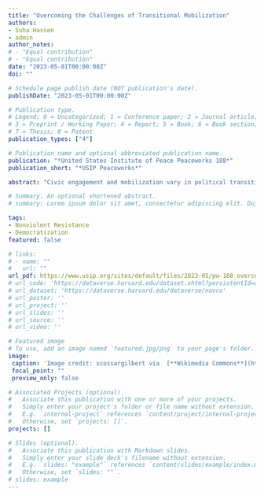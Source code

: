 ```yaml
---
title: "Overcoming the Challenges of Transitional Mobilization"
authors:
- Suha Hassen
- admin
author_notes:
# - "Equal contribution"
# - "Equal contribution"
date: "2023-05-01T00:00:00Z"
doi: ""

# Schedule page publish date (NOT publication's date).
publishDate: "2023-05-01T00:00:00Z"

# Publication type.
# Legend: 0 = Uncategorized; 1 = Conference paper; 2 = Journal article;
# 3 = Preprint / Working Paper; 4 = Report; 5 = Book; 6 = Book section;
# 7 = Thesis; 8 = Patent
publication_types: ["4"]

# Publication name and optional abbreviated publication name.
publication: "*United States Institute of Peace Peaceworks 188*"
publication_short: "*USIP Peaceworks*"

abstract: "Civic engagement and mobilization vary in political transitions that originate in nonviolent action, with ramifications for long-term peace and democracy. This report provides recommendations for resolving common challenges that arise during the transition period, drawing on insights from the 2011 Jasmine Revolution in Tunisia and the 2018 Velvet Revolution in Armenia. In particular, the report focuses on the importance of managing relationships among activists, between activists and transitional governments, and between activists and the international community."

# Summary. An optional shortened abstract.
# summary: Lorem ipsum dolor sit amet, consectetur adipiscing elit. Duis posuere tellus ac convallis placerat. Proin tincidunt magna sed ex sollicitudin condimentum.

tags:
- Nonviolent Resistance
- Democratization
featured: false

# links:
# - name: ""
#   url: ""
url_pdf: https://www.usip.org/sites/default/files/2023-05/pw-188_overcoming-challenges-transitional-mobilization.pdf
# url_code: 'https://dataverse.harvard.edu/dataset.xhtml?persistentId=doi:10.7910/DVN/ZKDLMZ'
# url_dataset: 'https://dataverse.harvard.edu/dataverse/navco'
# url_poster: ''
# url_project: ''
# url_slides: ''
# url_source: ''
# url_video: ''

# Featured image
# To use, add an image named `featured.jpg/png` to your page's folder. 
image:
 caption: 'Image credit: scossargilbert via  [**Wikimedia Commons**](https://commons.wikimedia.org/wiki/File:1st_of_May_protest,_Tunis,_Tunisia.jpg)'
 focal_point: ""
 preview_only: false

# Associated Projects (optional).
#   Associate this publication with one or more of your projects.
#   Simply enter your project's folder or file name without extension.
#   E.g. `internal-project` references `content/project/internal-project/index.md`.
#   Otherwise, set `projects: []`.
projects: []

# Slides (optional).
#   Associate this publication with Markdown slides.
#   Simply enter your slide deck's filename without extension.
#   E.g. `slides: "example"` references `content/slides/example/index.md`.
#   Otherwise, set `slides: ""`.
# slides: example
---
```


